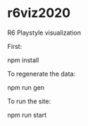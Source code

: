 # r6viz2020
R6 Playstyle visualization

First:

npm install

To regenerate the data:

npm run gen

To run the site:

npm run start
